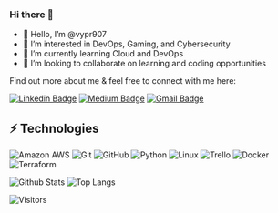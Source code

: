 <!---
vypr907/vypr907 is a ✨ special ✨ repository because its `README.md` (this file) appears on your GitHub profile.
You can click the Preview link to take a look at your changes.
--->
<!-- LUIT GitHub Profile Template -->

<!-- Keep "Hi there" or replace it with a greeting of your own! -->

### Hi there 👋

- 👋 Hello, I’m @vypr907
- 👀 I’m interested in DevOps, Gaming, and Cybersecurity
- 🌱 I’m currently learning Cloud and DevOps
- 💞️ I’m looking to collaborate on learning and coding opportunities

<!-- Introduce yourself and give a brief introduction about yourself here.  Also include what tech you're interested in and what you are currently learning -->

Find out more about me & feel free to connect with me here:

<!-- Replace the fields below with the information requested. Remember to remove the encapsulating <> characters. For spaces in names, use %20 (e.g. Broadus%20Palmer) -->

[![Linkedin Badge](https://img.shields.io/badge/-Steven%20Laszloffy-blue?style=flat-square&logo=Linkedin&logoColor=white&link=https://www.linkedin.com/in/stevenlaszloffy/)](https://www.linkedin.com/in/stevenlaszloffy/)
[![Medium Badge](https://img.shields.io/badge/Steven%20Laszloffy-12100E?style=flat-square&logo=medium&logoColor=white&link=https://medium.com/@s.laszloffy)](https://medium.com/@s.laszloffy)
[![Gmail Badge](https://img.shields.io/badge/-steven.laszloffy@gmail.com-c14438?style=flat-square&logo=Gmail&logoColor=white&link=mailto:steven.laszloffy@gmail.com)](mailto:steven.laszloffy@gmail.com)

## ⚡ Technologies

<!-- Check out the Badges folder for more badges -->

![Amazon AWS](https://img.shields.io/badge/Amazon%20AWS-232F3E?style=flat-square&logo=amazon-aws)
![Git](https://img.shields.io/badge/-Git-black?style=flat-square&logo=git)
![GitHub](https://img.shields.io/badge/-GitHub-181717?style=flat-square&logo=github)
![Python](https://img.shields.io/badge/-Python-black?style=flat-square&logo=Python)
![Linux](https://img.shields.io/badge/Linux-FCC624?style=flat-square&logo=linux&logoColor=black)
![Trello](https://img.shields.io/badge/Trello-%23026AA7.svg?style=flat-square&logo=Trello&logoColor=white)
![Docker](https://img.shields.io/badge/docker-%230db7ed.svg?style=for-the-badge&logo=docker&logoColor=white)
![Terraform](https://img.shields.io/badge/terraform-%235835CC.svg?style=for-the-badge&logo=terraform&logoColor=white)

<!-- Replace the fields below with the information requested. Remember to remove the encapsulating <> characters. -->

![Github Stats](https://github-readme-stats.vercel.app/api?username=vypr907&count_private=true&show_icons=true&include_all_commits=true)
![Top Langs](https://github-readme-stats.vercel.app/api/top-langs/?username=vypr907&hide=TeX&layout=compact)


![Visitors](https://api.visitorbadge.io/api/visitors?path=https%3A%2F%2Fgithub.com%2Fvypr907&countColor=%2385ae13&style=plastic)
